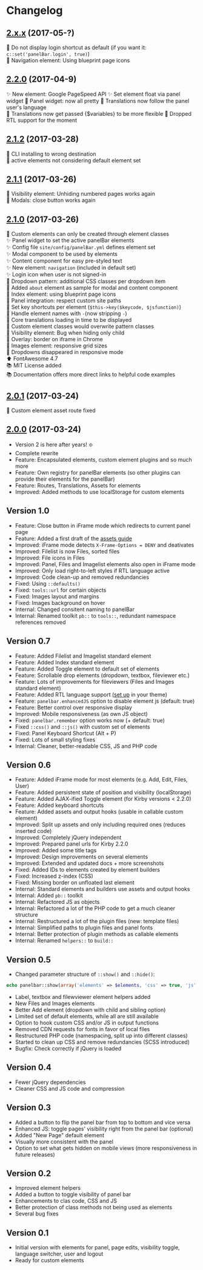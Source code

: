 # Changelog

## [2.x.x](https://github.com/distantnative/panel-bar/releases/tag/2.x.x) (2017-05-?)
:balloon: Do not display login shortcut as default (if you want it: `c::set('panelBar.login', true)`)  
:lipstick: Navigation element: Using blueprint page icons  


## [2.2.0](https://github.com/distantnative/panel-bar/releases/tag/2.2.0) (2017-04-9)
:sparkles: New element: Google PageSpeed API
:sparkles: Set element float via panel widget
:lipstick: Panel widget: now all pretty
:balloon: Translations now follow the panel user's language  
:balloon: Translations now get passed {$variables} to be more flexible 
:poop: Dropped RTL support for the moment   

## [2.1.2](https://github.com/distantnative/panel-bar/releases/tag/2.1.2) (2017-03-28)
:bug: CLI installing to wrong destination  
:bug: active elements not considering default element set  

## [2.1.1](https://github.com/distantnative/panel-bar/releases/tag/2.1.1) (2017-03-26)
:bug: Visibility element: Unhiding numbered pages works again  
:bug: Modals: close button works again  

## [2.1.0](https://github.com/distantnative/panel-bar/releases/tag/2.1.0) (2017-03-26)
:rotating_light: Custom elements can only be created through element classes  
:sparkles: Panel widget to set the active panelBar elements  
:sparkles: Config file `site/config/panelBar.yml` defines element set  
:sparkles: Modal component to be used by elements  
:sparkles: Content component for easy pre-styled text  
:sparkles: New element: `navigation` (included in default set)  
:sparkles: Login icon when user is not signed-in  
:balloon: Dropdown pattern: additional CSS classes per dropdown item  
:balloon: Added `about` element as sample for modal and content component  
:balloon: Index element: using blueprint page icons  
:balloon: Panel integration: respect custom site paths  
:balloon: Set key shortcuts per element (`$this->key($keycode, $jsfunction)`)  
:bug: Handle element names with `-`(now stripping `-`)   
:bug: Core translations loading in time to be displayed   
:bug: Custom element classes would overwrite pattern classes  
:bug: Visibility element: Bug when hiding only child  
:bug: Overlay: border on iframe in Chrome  
:bug: Images element: responsive grid sizes  
:bug: Dropdowns disappeared in responsive mode  
:arrow_up: FontAwesome 4.7  
:books: MIT License added  
:books: Documentation offers more direct links to helpful code examples  

## [2.0.1](https://github.com/distantnative/panel-bar/releases/tag/2.0.1) (2017-03-24)
:bug: Custom element asset route fixed  

## [2.0.0](https://github.com/distantnative/panel-bar/releases/tag/2.0.0) (2017-03-24)
- Version 2 is here after years! :sparkle:
- Complete rewrite
- Feature: Encapsulated elements, custom element plugins and so much more
- Feature: Own registry for panelBar elements (so other plugins can provide their elements for the panelBar)
- Feature: Routes, Translations, Assets for elements
- Improved: Added methods to use localStorage for custom elements

## Version 1.0
- Feature: Close button in iFrame mode which redirects to current panel page
- Feature: Added a first draft of the [assets guide](assets/GUIDE.md)
- Improved: iFrame mode detects `X-Frame-Options = DENY` and deativates
- Improved: Filelist is now Files, sorted files
- Improved: File icons in Files
- Improved: Panel, Files and Imagelist elements also open in iFrame mode
- Improved: Only load right-to-left styles if RTL language active
- Improved: Code clean-up and removed redundancies
- Fixed: Using `::defaults()`
- Fixed: `tools::url` for certain objects
- Fixed: Images layout and margins
- Fixed: Images background on hover
- Internal: Changed consitent naming to panelBar
- Internal: Renamed toolkit `pb::` to `tools::`, redundant namespace references removed

## Version 0.7
- Feature: Added Filelist and Imagelist standard element 
- Feature: Added Index standard element
- Feature: Added Toggle element to default set of elements
- Feature: Scrollable drop elements (dropdown, textbox, fileviewer etc.)
- Feature: Lots of improvements for fileviewers (Files and Images standard element)
- Feature: Added RTL language support ([set up](http://getkirby.com/docs/languages/supporting-RTL-languages) in your theme)
- Feature: `panelbar.enhancedJS` option to disable element js (default: true)
- Feature: Better control over responsive display
- Improved: Mobile responsiveness (as own JS object)
- Fixed: `panelbar.remember` option works now (+ default: true)
- Fixed `::css()` and `::js()` with custom set of elements
- Fixed: Panel Keyboard Shortcut (Alt + P)
- Fixed: Lots of small styling fixes
- Internal: Cleaner, better-readable CSS, JS and PHP code

## Version 0.6
- Feature: Added iFrame mode for most elements (e.g. Add, Edit, Files, User)
- Feature: Added persistent state of position and visibility (localStorage)
- Feature: Added AJAX-ified Toggle element (for Kirby versions < 2.2.0)
- Feature: Added keyboard shortcuts
- Feature: Added assets and output hooks (usable in callable custom element)
- Improved: Split up assets and only including required ones (reduces inserted code)
- Improved: Completely jQuery independent
- Improved: Prepared panel urls for Kirby 2.2.0
- Improved: Added some title tags
- Improved: Design improvements on several elements
- Improved: Extended and updated docs + more screenshots
- Fixed: Added IDs to elements created by element builders
- Fixed: Increased z-index (CSS)
- Fixed: Missing border on unfloated last element
- Internal: Standard elements and builders use assets and output hooks
- Internal: Added `pb::` toolkit
- Internal: Refactored JS as objects
- Internal: Refactored a lot of the PHP code to get a much cleaner structure
- Internal: Restructured a lot of the plugin files (new: template files)
- Internal: Simplified paths to plugin files and panel fonts
- Internal: Better protection of plugin methods as callable elements
- Internal: Renamed `helpers::` to `build::`

## Version 0.5
- Changed parameter structure of `::show()` and `::hide()`:
```php
echo panelbar::show(array('elements' => $elements, 'css' => true, 'js' => true));
```
- Label, textbox and filewviewer element helpers added
- New Files and Images elements
- Better Add element (dropdown with child and sibling option)
- Limited set of default elements, while all are still available
- Option to hook custom CSS and/or JS in output functions
- Removed CDN requests for fonts in favor of local files
- Restructured PHP code (namespacing, split up into different classes)
- Started to clean up CSS and remove redundancies (SCSS introduced)
- Bugfix: Check correctly if jQuery is loaded

## Version 0.4
- Fewer jQuery dependencies
- Cleaner CSS and JS code and compression

## Version 0.3
- Added a button to flip the panel bar from top to bottom and vice versa
- Enhanced JS: toggle pages' visibility right from the panel bar (optional)
- Added "New Page" default element
- Visually more consistent with the panel
- Option to set what gets hidden on mobile views (more responsiveness in future releases)

## Version 0.2
- Improved element helpers
- Added a button to toggle visibility of panel bar
- Enhancements to clas code, CSS and JS
- Better protection of class methods not being used as elements
- Several bug fixes

## Version 0.1
- Initial version with elements for panel, page edits, visibility toggle, language switcher, user and logout
- Ready for custom elements
